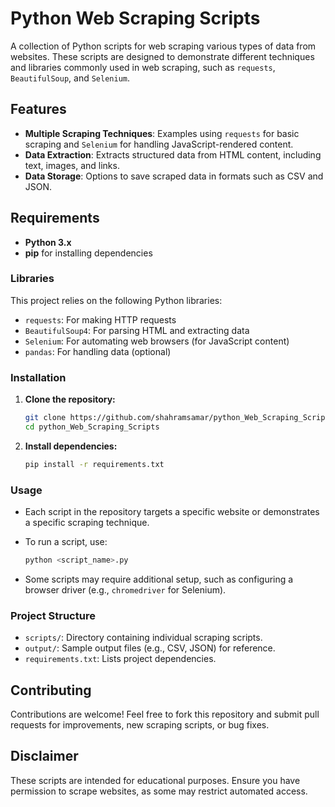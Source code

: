 # Python Web Scraping Scripts

A collection of Python scripts for web scraping various types of data from websites. These scripts are designed to demonstrate different techniques and libraries commonly used in web scraping, such as `requests`, `BeautifulSoup`, and `Selenium`.

## Features

- **Multiple Scraping Techniques**: Examples using `requests` for basic scraping and `Selenium` for handling JavaScript-rendered content.
- **Data Extraction**: Extracts structured data from HTML content, including text, images, and links.
- **Data Storage**: Options to save scraped data in formats such as CSV and JSON.

## Requirements

- **Python 3.x**
- **pip** for installing dependencies

### Libraries

This project relies on the following Python libraries:

- `requests`: For making HTTP requests
- `BeautifulSoup4`: For parsing HTML and extracting data
- `Selenium`: For automating web browsers (for JavaScript content)
- `pandas`: For handling data (optional)

### Installation

1. **Clone the repository:**

    ```bash
    git clone https://github.com/shahramsamar/python_Web_Scraping_Scripts.git
    cd python_Web_Scraping_Scripts
    ```

2. **Install dependencies:**

    ```bash
    pip install -r requirements.txt
    ```

### Usage

- Each script in the repository targets a specific website or demonstrates a specific scraping technique.
- To run a script, use:

    ```bash
    python <script_name>.py
    ```

- Some scripts may require additional setup, such as configuring a browser driver (e.g., `chromedriver` for Selenium).

### Project Structure

- `scripts/`: Directory containing individual scraping scripts.
- `output/`: Sample output files (e.g., CSV, JSON) for reference.
- `requirements.txt`: Lists project dependencies.

## Contributing

Contributions are welcome! Feel free to fork this repository and submit pull requests for improvements, new scraping scripts, or bug fixes.

## Disclaimer

These scripts are intended for educational purposes. Ensure you have permission to scrape websites, as some may restrict automated access.
